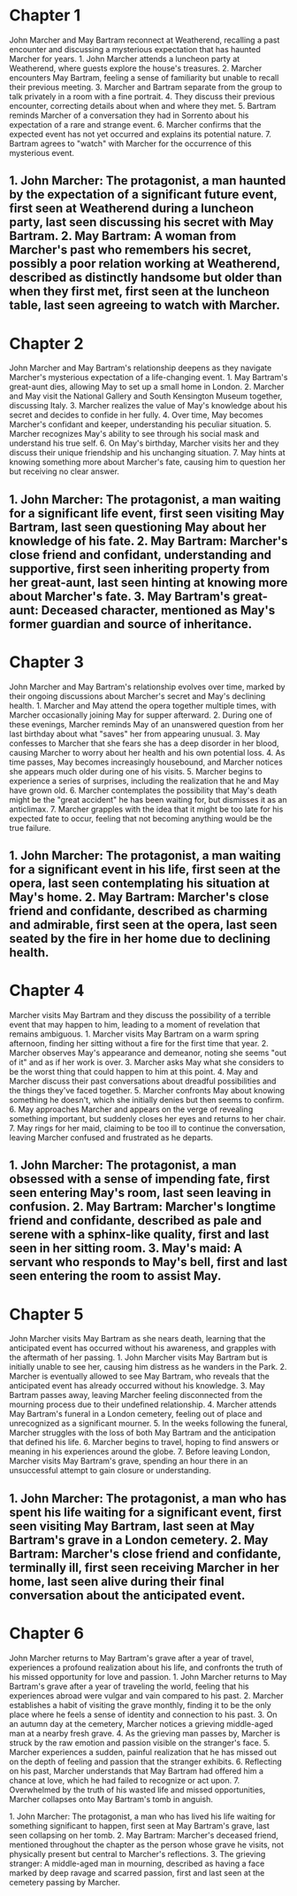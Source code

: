 # Chapter 1
<synopsis>
John Marcher and May Bartram reconnect at Weatherend, recalling a past encounter and discussing a mysterious expectation that has haunted Marcher for years.
</synopsis>

<events>
1. John Marcher attends a luncheon party at Weatherend, where guests explore the house's treasures.
2. Marcher encounters May Bartram, feeling a sense of familiarity but unable to recall their previous meeting.
3. Marcher and Bartram separate from the group to talk privately in a room with a fine portrait.
4. They discuss their previous encounter, correcting details about when and where they met.
5. Bartram reminds Marcher of a conversation they had in Sorrento about his expectation of a rare and strange event.
6. Marcher confirms that the expected event has not yet occurred and explains its potential nature.
7. Bartram agrees to "watch" with Marcher for the occurrence of this mysterious event.
</events>

<characters>1. John Marcher: The protagonist, a man haunted by the expectation of a significant future event, first seen at Weatherend during a luncheon party, last seen discussing his secret with May Bartram.
2. May Bartram: A woman from Marcher's past who remembers his secret, possibly a poor relation working at Weatherend, described as distinctly handsome but older than when they first met, first seen at the luncheon table, last seen agreeing to watch with Marcher.</characters>
----------------
# Chapter 2
<synopsis>
John Marcher and May Bartram's relationship deepens as they navigate Marcher's mysterious expectation of a life-changing event.
</synopsis>

<events>
1. May Bartram's great-aunt dies, allowing May to set up a small home in London.
2. Marcher and May visit the National Gallery and South Kensington Museum together, discussing Italy.
3. Marcher realizes the value of May's knowledge about his secret and decides to confide in her fully.
4. Over time, May becomes Marcher's confidant and keeper, understanding his peculiar situation.
5. Marcher recognizes May's ability to see through his social mask and understand his true self.
6. On May's birthday, Marcher visits her and they discuss their unique friendship and his unchanging situation.
7. May hints at knowing something more about Marcher's fate, causing him to question her but receiving no clear answer.
</events>

<characters>1. John Marcher: The protagonist, a man waiting for a significant life event, first seen visiting May Bartram, last seen questioning May about her knowledge of his fate.
2. May Bartram: Marcher's close friend and confidant, understanding and supportive, first seen inheriting property from her great-aunt, last seen hinting at knowing more about Marcher's fate.
3. May Bartram's great-aunt: Deceased character, mentioned as May's former guardian and source of inheritance.</characters>
----------------
# Chapter 3
<synopsis>
John Marcher and May Bartram's relationship evolves over time, marked by their ongoing discussions about Marcher's secret and May's declining health.
</synopsis>

<events>
1. Marcher and May attend the opera together multiple times, with Marcher occasionally joining May for supper afterward.
2. During one of these evenings, Marcher reminds May of an unanswered question from her last birthday about what "saves" her from appearing unusual.
3. May confesses to Marcher that she fears she has a deep disorder in her blood, causing Marcher to worry about her health and his own potential loss.
4. As time passes, May becomes increasingly housebound, and Marcher notices she appears much older during one of his visits.
5. Marcher begins to experience a series of surprises, including the realization that he and May have grown old.
6. Marcher contemplates the possibility that May's death might be the "great accident" he has been waiting for, but dismisses it as an anticlimax.
7. Marcher grapples with the idea that it might be too late for his expected fate to occur, feeling that not becoming anything would be the true failure.
</events>

<characters>1. John Marcher: The protagonist, a man waiting for a significant event in his life, first seen at the opera, last seen contemplating his situation at May's home.
2. May Bartram: Marcher's close friend and confidante, described as charming and admirable, first seen at the opera, last seen seated by the fire in her home due to declining health.</characters>
----------------
# Chapter 4
<synopsis>
Marcher visits May Bartram and they discuss the possibility of a terrible event that may happen to him, leading to a moment of revelation that remains ambiguous.
</synopsis>

<events>
1. Marcher visits May Bartram on a warm spring afternoon, finding her sitting without a fire for the first time that year.
2. Marcher observes May's appearance and demeanor, noting she seems "out of it" and as if her work is over.
3. Marcher asks May what she considers to be the worst thing that could happen to him at this point.
4. May and Marcher discuss their past conversations about dreadful possibilities and the things they've faced together.
5. Marcher confronts May about knowing something he doesn't, which she initially denies but then seems to confirm.
6. May approaches Marcher and appears on the verge of revealing something important, but suddenly closes her eyes and returns to her chair.
7. May rings for her maid, claiming to be too ill to continue the conversation, leaving Marcher confused and frustrated as he departs.
</events>

<characters>1. John Marcher: The protagonist, a man obsessed with a sense of impending fate, first seen entering May's room, last seen leaving in confusion.
2. May Bartram: Marcher's longtime friend and confidante, described as pale and serene with a sphinx-like quality, first and last seen in her sitting room.
3. May's maid: A servant who responds to May's bell, first and last seen entering the room to assist May.</characters>
----------------
# Chapter 5
<synopsis>
John Marcher visits May Bartram as she nears death, learning that the anticipated event has occurred without his awareness, and grapples with the aftermath of her passing.
</synopsis>

<events>
1. John Marcher visits May Bartram but is initially unable to see her, causing him distress as he wanders in the Park.
2. Marcher is eventually allowed to see May Bartram, who reveals that the anticipated event has already occurred without his knowledge.
3. May Bartram passes away, leaving Marcher feeling disconnected from the mourning process due to their undefined relationship.
4. Marcher attends May Bartram's funeral in a London cemetery, feeling out of place and unrecognized as a significant mourner.
5. In the weeks following the funeral, Marcher struggles with the loss of both May Bartram and the anticipation that defined his life.
6. Marcher begins to travel, hoping to find answers or meaning in his experiences around the globe.
7. Before leaving London, Marcher visits May Bartram's grave, spending an hour there in an unsuccessful attempt to gain closure or understanding.
</events>

<characters>1. John Marcher: The protagonist, a man who has spent his life waiting for a significant event, first seen visiting May Bartram, last seen at May Bartram's grave in a London cemetery.
2. May Bartram: Marcher's close friend and confidante, terminally ill, first seen receiving Marcher in her home, last seen alive during their final conversation about the anticipated event.</characters>
----------------
# Chapter 6
<synopsis>
John Marcher returns to May Bartram's grave after a year of travel, experiences a profound realization about his life, and confronts the truth of his missed opportunity for love and passion.
</synopsis>

<events>
1. John Marcher returns to May Bartram's grave after a year of traveling the world, feeling that his experiences abroad were vulgar and vain compared to his past.
2. Marcher establishes a habit of visiting the grave monthly, finding it to be the only place where he feels a sense of identity and connection to his past.
3. On an autumn day at the cemetery, Marcher notices a grieving middle-aged man at a nearby fresh grave.
4. As the grieving man passes by, Marcher is struck by the raw emotion and passion visible on the stranger's face.
5. Marcher experiences a sudden, painful realization that he has missed out on the depth of feeling and passion that the stranger exhibits.
6. Reflecting on his past, Marcher understands that May Bartram had offered him a chance at love, which he had failed to recognize or act upon.
7. Overwhelmed by the truth of his wasted life and missed opportunities, Marcher collapses onto May Bartram's tomb in anguish.
</events>

<characters>1. John Marcher: The protagonist, a man who has lived his life waiting for something significant to happen, first seen at May Bartram's grave, last seen collapsing on her tomb.
2. May Bartram: Marcher's deceased friend, mentioned throughout the chapter as the person whose grave he visits, not physically present but central to Marcher's reflections.
3. The grieving stranger: A middle-aged man in mourning, described as having a face marked by deep ravage and scarred passion, first and last seen at the cemetery passing by Marcher.</characters>